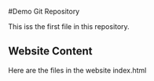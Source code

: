 #Demo Git Repository

This iss the first file in this repository.

## Website Content
Here are the files in the website 
index.html